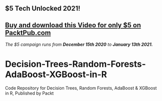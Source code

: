 ## $5 Tech Unlocked 2021!
[Buy and download this Video for only $5 on PacktPub.com](https://www.packtpub.com/product/decision-trees-random-forests-adaboost-xgboost-in-r-video/9781839210921)
-----
*The $5 campaign         runs from __December 15th 2020__ to __January 13th 2021.__*

# Decision-Trees-Random-Forests-AdaBoost-XGBoost-in-R
Code Repository for Decision Trees, Random Forests, AdaBoost &amp; XGBoost in R, Published by Packt
